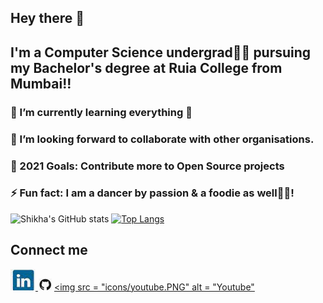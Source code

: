 ## Hey there 👋

## I'm a Computer Science undergrad👩‍💻 pursuing my Bachelor's degree at Ruia College from Mumbai!!
### 🌱 I’m currently learning everything 🤣
### 👯 I’m looking forward to collaborate with other organisations.
### 🚀 2021 Goals: Contribute more to Open Source projects
### ⚡ Fun fact: I am a dancer by passion & a foodie as well🍕😂!   
 ![Shikha's GitHub stats](https://github-readme-stats.vercel.app/api?username=shikha12264&show_icons=true&theme=dracula) 
 [![Top Langs](https://github-readme-stats.vercel.app/api/top-langs/?username=shikha12264&layout=compact)](https://github.com/shikha12264/github-readme-stats)

## Connect me 

<a href = "https://www.linkedin.com/in/shikha-singh-905b431a6/"><img src= "icons/linkedin.PNG" alt = "Linkedin"/> </a>
<a href = "https://github.com/shikha12264"> <img src= "icons/github.PNG" alt = "Github"/></a>
<a href = "https://github.com/shikha12264"> <img src = "icons/youtube.PNG" alt = "Youtube"</a>
